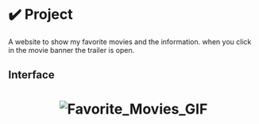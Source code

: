 # ✔️ Project
A website to show my favorite movies and the information. when you click in the movie banner the trailer is open.

## Interface 
<h1 align="center">
    <img alt="Favorite_Movies_GIF" title="Movies_Interface_GIF" src="github/favorite_movies.gif">
</h1>
